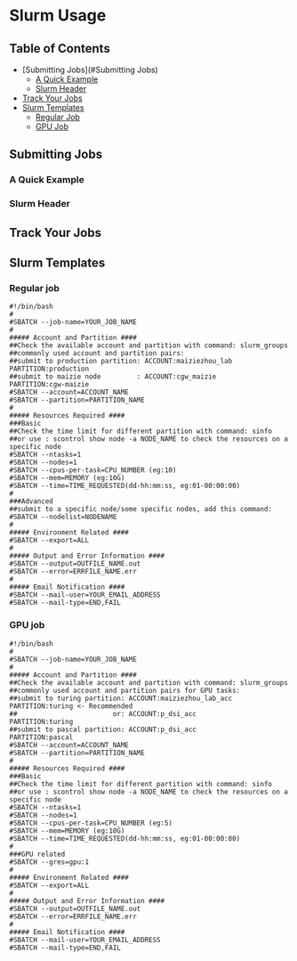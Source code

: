 # Slurm Usage
## Table of Contents
- [Submitting Jobs](#Submitting Jobs)
  - [A Quick Example](#A-Quick-Example)
  - [Slurm Header](#Slurm-Header)
- [Track Your Jobs](#Track-Your-Jobs)
- [Slurm Templates](#Slurm-Templates)
  - [Regular Job](#Regular-Job)
  - [GPU Job](#GPU-Job)

## Submitting Jobs

### A Quick Example

### Slurm Header

## Track Your Jobs

## Slurm Templates
### Regular job
```
#!/bin/bash
#
#SBATCH --job-name=YOUR_JOB_NAME
#
##### Account and Partition ####
##Check the available account and partition with command: slurm_groups
##commonly used account and partition pairs:
##submit to production partition: ACCOUNT:maiziezhou_lab PARTITION:production
##submit to maizie node         : ACCOUNT:cgw_maizie     PARTITION:cgw-maizie  
#SBATCH --account=ACCOUNT_NAME
#SBATCH --partition=PARTITION_NAME
#
##### Resources Required ####
###Basic
##Check the time limit for different partition with command: sinfo
##or use : scontrol show node -a NODE_NAME to check the resources on a specific node
#SBATCH --ntasks=1
#SBATCH --nodes=1
#SBATCH --cpus-per-task=CPU_NUMBER (eg:10)
#SBATCH --mem=MEMORY (eg:10G)
#SBATCH --time=TIME_REQUESTED(dd-hh:mm:ss, eg:01-00:00:00)
#
###Advanced
##submit to a specific node/some specific nodes, add this command: #SBATCH --nodelist=NODENAME
#
##### Environment Related ####
#SBATCH --export=ALL
#
##### Output and Error Information ####
#SBATCH --output=OUTFILE_NAME.out
#SBATCH --error=ERRFILE_NAME.err
#
##### Email Notification ####
#SBATCH --mail-user=YOUR_EMAIL_ADDRESS
#SBATCH --mail-type=END,FAIL

```

### GPU job
```
#!/bin/bash
#
#SBATCH --job-name=YOUR_JOB_NAME
#
##### Account and Partition ####
##Check the available account and partition with command: slurm_groups
##commonly used account and partition pairs for GPU tasks:
##submit to turing partition: ACCOUNT:maiziezhou_lab_acc PARTITION:turing <- Recommended
##                        or: ACCOUNT:p_dsi_acc          PARTITION:turing
##submit to pascal partition: ACCOUNT:p_dsi_acc          PARTITION:pascal
#SBATCH --account=ACCOUNT_NAME
#SBATCH --partition=PARTITION_NAME
#
##### Resources Required ####
###Basic
##Check the time limit for different partition with command: sinfo
##or use : scontrol show node -a NODE_NAME to check the resources on a specific node
#SBATCH --ntasks=1
#SBATCH --nodes=1
#SBATCH --cpus-per-task=CPU_NUMBER (eg:5)
#SBATCH --mem=MEMORY (eg:10G)
#SBATCH --time=TIME_REQUESTED(dd-hh:mm:ss, eg:01-00:00:00)
#
###GPU related
#SBATCH --gres=gpu:1
#
##### Environment Related ####
#SBATCH --export=ALL
#
##### Output and Error Information ####
#SBATCH --output=OUTFILE_NAME.out
#SBATCH --error=ERRFILE_NAME.err
#
##### Email Notification ####
#SBATCH --mail-user=YOUR_EMAIL_ADDRESS
#SBATCH --mail-type=END,FAIL
```

